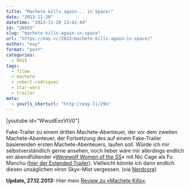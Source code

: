 ```yaml
---
title: "Machete kills again... in Space!"
date: "2013-11-20"
datetime: "2013-11-20 13:42:44"
id: "26055"
slug: "machete-kills-again-in-space"
url: "https://eay.cc/2013/machete-kills-again-in-space/"
author: "eay"
format: "post"
categories:
  - 0815
tags:
  - filme
  - machete
  - robert-rodriguez
  - star-wars
  - trailer
meta:
  - yourls_shorturl: "http://eay.li/29n"
---
```


\[youtube id="WwudExxVtV0"\]

Fake-Trailer zu einem dritten Machete-Abenteuer, der vor dem zweiten Machete-Abenteuer, der Fortsetzung des auf einem Fake-Trailer basierenden ersten Machete-Abenteuers, laufen soll. Würde ich mir selbstverständlich gerne ansehen, noch lieber wäre mir allerdings endlich ein abendfüllender »[Werewolf Women of the SS](https://en.wikipedia.org/wiki/Grindhouse_(film)#Werewolf_Women_of_the_SS)« mit Nic Cage als Fu Manchu ([hier der Extended Trailer](https://www.youtube.com/watch?v=exfwUnlVyTY)). Vielleicht könnte ich dann endlich diesen unsäglichen »Iron Sky«-Mist vergessen. (via [Nerdcore](http://www.crackajack.de/2013/11/19/machete-kills-again-in-space-fake-trailer/))

**Update, 27.12.2013:** Hier mein [Review zu »Machete Kills«](//eay.cc/2013/review-rundumschlag-dezember-2013/#machetekills).
